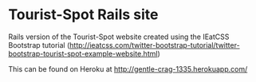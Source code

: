 # Tourist-Spot Rails site

Rails version of the Tourist-Spot website created using the IEatCSS Bootstrap tutorial (http://ieatcss.com/twitter-bootstrap-tutorial/twitter-bootstrap-tourist-spot-example-website.html)

This can be found on Heroku at http://gentle-crag-1335.herokuapp.com/
